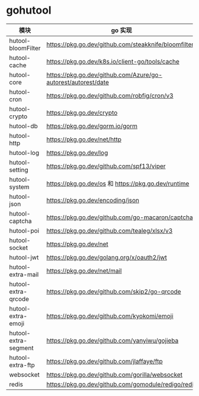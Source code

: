 # gohutool

| 模块                |     go 实现                                                                          |
| -------------------|---------------------------------------------------------------------------------- |
| hutool-bloomFilter |     https://pkg.go.dev/github.com/steakknife/bloomfilter                           |
| hutool-cache       |     https://pkg.go.dev/k8s.io/client-go/tools/cache                                |
| hutool-core        |     https://pkg.go.dev/github.com/Azure/go-autorest/autorest/date                   |
| hutool-cron        |     https://pkg.go.dev/github.com/robfig/cron/v3                                   |
| hutool-crypto      |     https://pkg.go.dev/crypto                                                     |
| hutool-db          |     https://pkg.go.dev/gorm.io/gorm                                               |
| hutool-http        |     https://pkg.go.dev/net/http                                                   |
| hutool-log         |     https://pkg.go.dev/log                                                         |
| hutool-setting     |     https://pkg.go.dev/github.com/spf13/viper                                              |
| hutool-system      |     https://pkg.go.dev/os 和 https://pkg.go.dev/runtime                             |
| hutool-json        |     https://pkg.go.dev/encoding/json                                              |
| hutool-captcha     |     https://pkg.go.dev/github.com/go-macaron/captcha                              |
| hutool-poi         |     https://pkg.go.dev/github.com/tealeg/xlsx/v3                                  |
| hutool-socket      |     https://pkg.go.dev/net                                                        |
| hutool-jwt         |     https://pkg.go.dev/golang.org/x/oauth2/jwt                                     |
| hutool-extra-mail      |    https://pkg.go.dev/net/mail                                               |
| hutool-extra-qrcode    |    https://pkg.go.dev/github.com/skip2/go-qrcode                             |
| hutool-extra-emoji     |    https://pkg.go.dev/github.com/kyokomi/emoji                                |
| hutool-extra-segment   |    https://pkg.go.dev/github.com/yanyiwu/gojieba                             |
| hutool-extra-ftp       |    https://pkg.go.dev/github.com/jlaffaye/ftp                                  |
| websocket              |    https://pkg.go.dev/github.com/gorilla/websocket                            |
| redis                  |    https://pkg.go.dev/github.com/gomodule/redigo/redis                        |

